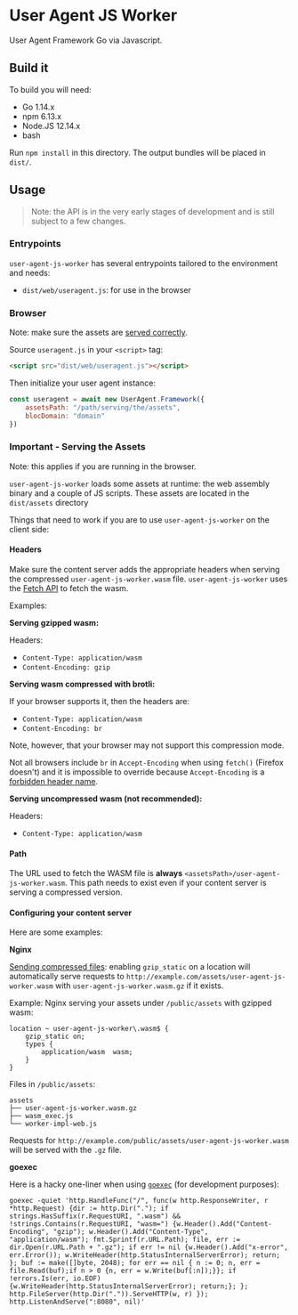 # User Agent JS Worker

User Agent Framework Go via Javascript.

## Build it

To build you will need:

* Go 1.14.x
* npm 6.13.x
* Node.JS 12.14.x
* bash

Run `npm install` in this directory. The output bundles will be placed in `dist/`.

## Usage

> Note: the API is in the very early stages of development and is still subject to a few changes.

### Entrypoints

`user-agent-js-worker` has several entrypoints tailored to the environment and needs:

* `dist/web/useragent.js`: for use in the browser

### Browser

Note: make sure the assets are [served correctly](#important---serving-the-assets).

Source `useragent.js` in your `<script>` tag:

```html
<script src="dist/web/useragent.js"></script>
```

Then initialize your user agent instance:

```js
const useragent = await new UserAgent.Framework({
    assetsPath: "/path/serving/the/assets",
    blocDomain: "domain"
})
```

### Important - Serving the Assets

Note: this applies if you are running in the browser.

`user-agent-js-worker` loads some assets at runtime: the web assembly binary and a couple of JS scripts. These assets are
located in the `dist/assets` directory

Things that need to work if you are to use `user-agent-js-worker` on the client side:

#### Headers

Make sure the content server adds the appropriate headers when serving the compressed `user-agent-js-worker.wasm` file.
`user-agent-js-worker` uses the [Fetch API](https://developer.mozilla.org/en-US/docs/Web/API/Fetch_API) to fetch the wasm.

Examples:

**Serving gzipped wasm:**

Headers:

* `Content-Type: application/wasm`
* `Content-Encoding: gzip`

**Serving wasm compressed with brotli:**

If your browser supports it, then the headers are:

* `Content-Type: application/wasm`
* `Content-Encoding: br`

Note, however, that your browser may not support this compression mode.
 
Not all browsers include `br` in `Accept-Encoding` when using `fetch()` (Firefox doesn't) and it is impossible to
override because `Accept-Encoding` is a [forbidden header name](https://fetch.spec.whatwg.org/#forbidden-header-name).

**Serving uncompressed wasm (not recommended):**

Headers:

* `Content-Type: application/wasm`

#### Path

The URL used to fetch the WASM file is **always** `<assetsPath>/user-agent-js-worker.wasm`.
This path needs to exist even if your content server is serving a compressed version.

#### Configuring your content server

Here are some examples:

**Nginx**

[Sending compressed files](https://docs.nginx.com/nginx/admin-guide/web-server/compression/#sending-compressed-files):
enabling `gzip_static` on a location will automatically serve requests to `http://example.com/assets/user-agent-js-worker.wasm`
with `user-agent-js-worker.wasm.gz` if it exists.

Example: Nginx serving your assets under `/public/assets` with gzipped wasm:

```
location ~ user-agent-js-worker\.wasm$ {
    gzip_static on;
    types {
        application/wasm  wasm;
    }
}
```

Files in `/public/assets`:

```
assets
├── user-agent-js-worker.wasm.gz
├── wasm_exec.js
└── worker-impl-web.js
```

Requests for `http://example.com/public/assets/user-agent-js-worker.wasm` will be served with the `.gz` file.

**goexec**

Here is a hacky one-liner when using [`goexec`](https://github.com/shurcooL/goexec) (for development purposes):

```
goexec -quiet 'http.HandleFunc("/", func(w http.ResponseWriter, r *http.Request) {dir := http.Dir("."); if strings.HasSuffix(r.RequestURI, ".wasm") && !strings.Contains(r.RequestURI, "wasm=") {w.Header().Add("Content-Encoding", "gzip"); w.Header().Add("Content-Type", "application/wasm"); fmt.Sprintf(r.URL.Path); file, err := dir.Open(r.URL.Path + ".gz"); if err != nil {w.Header().Add("x-error", err.Error()); w.WriteHeader(http.StatusInternalServerError); return; }; buf := make([]byte, 2048); for err == nil { n := 0; n, err = file.Read(buf);if n > 0 {n, err = w.Write(buf[:n]);}}; if !errors.Is(err, io.EOF) {w.WriteHeader(http.StatusInternalServerError); return;}; }; http.FileServer(http.Dir(".")).ServeHTTP(w, r) }); http.ListenAndServe(":8080", nil)'
```


